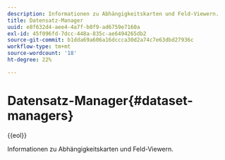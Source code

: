```yaml
---
description: Informationen zu Abhängigkeitskarten und Feld-Viewern.
title: Datensatz-Manager
uuid: e8f632d4-aee4-4a7f-b0f9-ad6759e7160a
exl-id: 45f096fd-7dcc-448a-835c-ae6494265db2
source-git-commit: b1dda69a606a16dccca30d2a74c7e63dbd27936c
workflow-type: tm+mt
source-wordcount: '18'
ht-degree: 22%

---
```


# Datensatz-Manager{#dataset-managers}

{{eol}}

Informationen zu Abhängigkeitskarten und Feld-Viewern.
